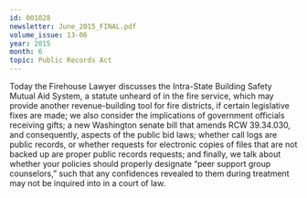 ```yaml
---
id: 001028
newsletter: June_2015_FINAL.pdf
volume_issue: 13-06
year: 2015
month: 6
topic: Public Records Act
---
```


Today the Firehouse Lawyer discusses the Intra-State Building Safety Mutual Aid System, a statute unheard of in the fire service, which may provide another revenue-building tool for fire districts, if certain legislative fixes are made; we also consider the implications of government officials receiving gifts; a new Washington senate bill that amends RCW 39.34.030, and consequently, aspects of the public bid laws; whether call logs are public records, or whether requests for electronic copies of files that are not backed up are proper public records requests; and finally, we talk about whether your policies should properly designate “peer support group counselors,” such that any confidences revealed to them during treatment may not be inquired into in a court of law.